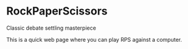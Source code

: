 # RockPaperScissors
Classic debate settling masterpiece

This is a quick web page where you can play RPS against a computer.